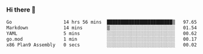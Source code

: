 ### Hi there 👋

<!--
**yeya24/yeya24** is a ✨ _special_ ✨ repository because its `README.md` (this file) appears on your GitHub profile.

Here are some ideas to get you started:

- 🔭 I’m currently working on ...
- 🌱 I’m currently learning ...
- 👯 I’m looking to collaborate on ...
- 🤔 I’m looking for help with ...
- 💬 Ask me about ...
- 📫 How to reach me: ...
- 😄 Pronouns: ...
- ⚡ Fun fact: ...
-->

<!--START_SECTION:waka-->

```txt
Go                   14 hrs 56 mins  ████████████████████████▒   97.65 %
Markdown             14 mins         ▒░░░░░░░░░░░░░░░░░░░░░░░░   01.54 %
YAML                 5 mins          ░░░░░░░░░░░░░░░░░░░░░░░░░   00.62 %
go.mod               1 min           ░░░░░░░░░░░░░░░░░░░░░░░░░   00.17 %
x86 Plan9 Assembly   0 secs          ░░░░░░░░░░░░░░░░░░░░░░░░░   00.02 %
```

<!--END_SECTION:waka-->

